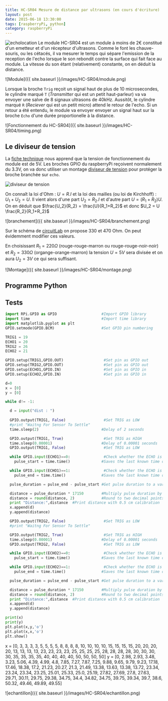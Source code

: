 ```yaml
---
title: HC-SR04 Mesure de distance par ultrasons (en cours d'écriture)
layout: post
date: 2015-06-18 13:30:00
tags: [raspberryPi, python]
category: raspberryPi
---
```


![echolocation](https://upload.wikimedia.org/wikipedia/commons/8/82/Delfinekko.gif)
Le module HC-SR04 est un module à moins de 2€ constitué d'un emetteur et d'un
récepteur d'ultrasons. Comme le font les chauve-souris, ou les cétacés, 
il va mesurer le temps qui sépare l'emission de la reception de l'echo
lorsque le son rebondit contre la surface qui fait face au module.
La vitesse du son étant (relativement) constante, on en déduit la distance.

![Module]({{ site.baseurl }}/images/HC-SR04/module.png)

Lorsque la broche `Trig` reçoit un signal haut de plus de 10 microsecondes, le cylindre
marqué `T` (*Transmitter* qui est un petit haut-parleur) va
va envoyer une salve de 8 signaux ultrasons de 40kHz. Aussitôt, le cylindre marqué `R`
(*Reciever* qui est un petit micro) attend le retour de l'echo.
Si un retour a été entendu, le module va envoyer envoyer un signal haut sur la broche `Echo`
d'une durée proportionelle à la distance.

![Fonctionnement du HC-SR04]({{ site.baseurl }}/images/HC-SR04/timing.png)

## Le diviseur de tension

La [fiche technique](http://www.mpja.com/download/hc-sr04_ultrasonic_module_user_guidejohn.pdf)
nous apprend que la tension de fonctionnement du module est de 5V.
Les broches GPIO du raspberryPi reçoivent normalement du 3.3V, on va donc utiliser un montage 
[diviseur de tension](https://fr.wikipedia.org/wiki/Diviseur_de_tension) pour protéger la broche
branchée sur `echo`.

![diviseur de tension](https://upload.wikimedia.org/wikipedia/commons/thumb/d/d9/Pont_diviseur_tension.svg/220px-Pont_diviseur_tension.svg.png)

On connaît la loi d'Ohm : $U=R.I$ et la loi des mailles (ou loi de Kirchhoff) :
$U_1+U_2=U$.  Il vient alors d'une part $U_2=R_2.I$ et d'autre part
$U=(R_1+R_2)U$.  On en déduit que $\frac{U_2}{R_2} = \frac{U}{R_1+R_2}$ et donc
$U_2 = U \frac{R_2}{R_1+R_2}$

![branchement]({{ site.baseurl }}/images/HC-SR04/branchement.png)

Sur le schéma de [circuitLab](https://www.circuitlab.com/circuit/4znzk9/raspberry-pi-ultrasonic-module/)
on propose 330 et 470 Ohm. On peut évidemment modifier ces valeurs.

En choisissant $R_1 = 220\Omega$ (rouge-rouge-marron ou rouge-rouge-noir-noir)
et $R_2 = 330\Omega$ (organge-orange-marron) la tension $U=5V$ sera divisée et
on aura $U_2=3V$
ce qui sera suffisant.

![Montage]({{ site.baseurl }}/images/HC-SR04/montage.png)

## Programme Python




## Tests


```python
import RPi.GPIO as GPIO                    #Import GPIO library
import time                                #Import time library
import matplotlib.pyplot as plt
GPIO.setmode(GPIO.BCM)                     #Set GPIO pin numbering 

TRIG1 = 19
ECHO1 = 20
TRIG2 = 26
ECHO2 = 21 

GPIO.setup(TRIG1,GPIO.OUT)                  #Set pin as GPIO out
GPIO.setup(TRIG2,GPIO.OUT)                  #Set pin as GPIO out
GPIO.setup(ECHO1,GPIO.IN)                   #Set pin as GPIO in
GPIO.setup(ECHO2,GPIO.IN)                   #Set pin as GPIO in

d=0
x = [0]
y = [0]

while d!= -1:

  d = input("dist : ")
  
  GPIO.output(TRIG1, False)                 #Set TRIG as LOW
  #print "Waitng For Sensor To Settle"
  time.sleep(2)                            #Delay of 2 seconds

  GPIO.output(TRIG1, True)                  #Set TRIG as HIGH
  time.sleep(0.00001)                      #Delay of 0.00001 seconds
  GPIO.output(TRIG1, False)                 #Set TRIG as LOW

  while GPIO.input(ECHO1)==0:               #Check whether the ECHO is LOW
    pulse_start = time.time()              #Saves the last known time of LOW pulse

  while GPIO.input(ECHO1)==1:               #Check whether the ECHO is HIGH
    pulse_end = time.time()                #Saves the last known time of HIGH pulse 

  pulse_duration = pulse_end - pulse_start #Get pulse duration to a variable

  distance = pulse_duration * 17150        #Multiply pulse duration by 17150 to get distance
  distance = round(distance, 2)            #Round to two decimal points
  print "Distance:",distance  #Print distance with 0.5 cm calibration
  x.append(d)
  y.append(distance)

  GPIO.output(TRIG2, False)                 #Set TRIG as LOW
  #print "Waitng For Sensor To Settle"

  GPIO.output(TRIG2, True)                  #Set TRIG as HIGH
  time.sleep(0.00001)                      #Delay of 0.00001 seconds
  GPIO.output(TRIG2, False)                 #Set TRIG as LOW

  while GPIO.input(ECHO2)==0:               #Check whether the ECHO is LOW
    pulse_start = time.time()              #Saves the last known time of LOW pulse

  while GPIO.input(ECHO2)==1:               #Check whether the ECHO is HIGH
    pulse_end = time.time()                #Saves the last known time of HIGH pulse 

  pulse_duration = pulse_end - pulse_start #Get pulse duration to a variable

  distance = pulse_duration * 17150        #Multiply pulse duration by 17150 to get distance
  distance = round(distance, 2)            #Round to two decimal points
  print "Distance:",distance  #Print distance with 0.5 cm calibration
  x.append(d)
  y.append(distance)

print(x)
print(y)
plt.plot(x,y,'o')
plt.plot(x,x,'o')
plt.show()
```


x = [0, 3, 3, 3, 3, 5, 5, 5, 5, 8, 8, 8, 8, 10, 10, 10, 10, 15, 15, 15, 15, 20, 20, 20, 20, 13, 13, 13, 13, 23, 23, 23, 23, 25, 25, 25, 25, 28, 28, 28, 28, 30, 30, 30, 30, 35, 35, 35, 35, 40, 40, 40, 40, 50, 50, 50, 50]
y = [0, 2.98, 2.93, 3.48, 3.23, 5.06, 4.39, 4.99, 4.8, 7.85, 7.27, 7.87, 7.25, 9.88, 9.65, 9.79, 9.23, 17.18, 17.46, 18.38, 17.2, 21.23, 20.27, 21.3, 21.49, 13.38, 13.63, 13.38, 13.72, 23.34, 23.24, 23.34, 23.25, 25.01, 25.33, 25.0, 25.19, 27.82, 27.69, 27.8, 27.63, 29.71, 30.11, 29.75, 29.38, 34.75, 34.4, 34.82, 34.75, 39.75, 39.34, 39.7, 38.6, 50.32, 49.46, 49.89, 49.55]


![echantillon]({{ site.baseurl }}/images/HC-SR04/echantillon.png)



